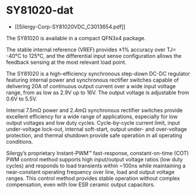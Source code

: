 
# SY81020-dat 

- [[Silergy-Corp-SY81020VDC_C3013654.pdf]]

The SY81020 is available in a compact QFN3x4 package.

The stable internal reference (VREF) provides ±1% accuracy over TJ= -40°C to 125°C, and the differential input sense configuration allows the feedback sensing at the most relevant load point.

The SY81020 is a high-efficiency synchronous step-down DC-DC regulator featuring internal power and synchronous rectifier switches capable of delivering 20A of continuous output current over a wide input voltage range, from as low as 2.9V up to 16V. The output voltage is adjustable from 0.6V to 5.5V.

Internal 7.5mΩ power and 2.4mΩ synchronous rectifier switches provide excellent efficiency for a wide range of applications, especially for low output voltages and low duty cycles. Cycle-by-cycle current limit, input under-voltage lock-out, internal soft-start, output under- and over-voltage protection, and thermal shutdown provide safe operation in all operating conditions.

Silergy’s proprietary Instant-PWM™ fast-response, constant-on-time (COT) PWM control method supports high input/output voltage ratios (low duty cycles) and responds to load transients within ~100ns while maintaining a near-constant operating frequency over line, load and output voltage ranges. This control method provides stable operation without complex compensation, even with low ESR ceramic output capacitors.




 